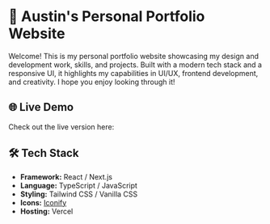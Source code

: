 # 🎨 Austin's Personal Portfolio Website
Welcome!
This is my personal portfolio website showcasing my design and development work, skills, and projects. Built with a modern tech stack and a responsive UI, it highlights my capabilities in UI/UX, frontend development, and creativity. I hope you enjoy looking through it!

## 🌐 Live Demo
Check out the live version here: [](https://austinsia.com/)

## 🛠️ Tech Stack
- **Framework:** React / Next.js
- **Language:** TypeScript / JavaScript
- **Styling:** Tailwind CSS / Vanilla CSS
- **Icons:** [Iconify](https://icon-sets.iconify.design/)
- **Hosting:** Vercel
